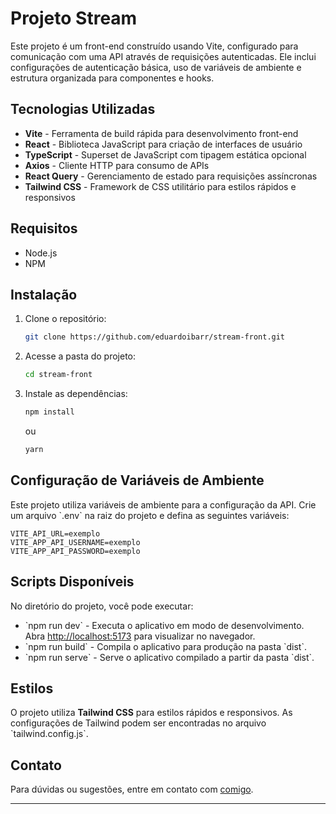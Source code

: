 # Projeto Stream

Este projeto é um front-end construído usando Vite, configurado para comunicação com uma API através de requisições autenticadas. Ele inclui configurações de autenticação básica, uso de variáveis de ambiente e estrutura organizada para componentes e hooks.

## Tecnologias Utilizadas

- **Vite** - Ferramenta de build rápida para desenvolvimento front-end
- **React** - Biblioteca JavaScript para criação de interfaces de usuário
- **TypeScript** - Superset de JavaScript com tipagem estática opcional
- **Axios** - Cliente HTTP para consumo de APIs
- **React Query** - Gerenciamento de estado para requisições assíncronas
- **Tailwind CSS** - Framework de CSS utilitário para estilos rápidos e responsivos

## Requisitos

- Node.js
- NPM

## Instalação

1. Clone o repositório:

   ```bash
   git clone https://github.com/eduardoibarr/stream-front.git
   ```

2. Acesse a pasta do projeto:

   ```bash
   cd stream-front
   ```

3. Instale as dependências:
   ```bash
   npm install
   ```
   ou
   ```bash
   yarn
   ```

## Configuração de Variáveis de Ambiente

Este projeto utiliza variáveis de ambiente para a configuração da API. Crie um arquivo \`.env\` na raiz do projeto e defina as seguintes variáveis:

```plaintext
VITE_API_URL=exemplo
VITE_APP_API_USERNAME=exemplo
VITE_APP_API_PASSWORD=exemplo
```

## Scripts Disponíveis

No diretório do projeto, você pode executar:

- \`npm run dev\` - Executa o aplicativo em modo de desenvolvimento.\
  Abra [http://localhost:5173](http://localhost:5173) para visualizar no navegador.
- \`npm run build\` - Compila o aplicativo para produção na pasta \`dist\`.
- \`npm run serve\` - Serve o aplicativo compilado a partir da pasta \`dist\`.

## Estilos

O projeto utiliza **Tailwind CSS** para estilos rápidos e responsivos. As configurações de Tailwind podem ser encontradas no arquivo \`tailwind.config.js\`.

## Contato

Para dúvidas ou sugestões, entre em contato com [comigo](mailto:eduardoibarr56@gmail.com).

---
